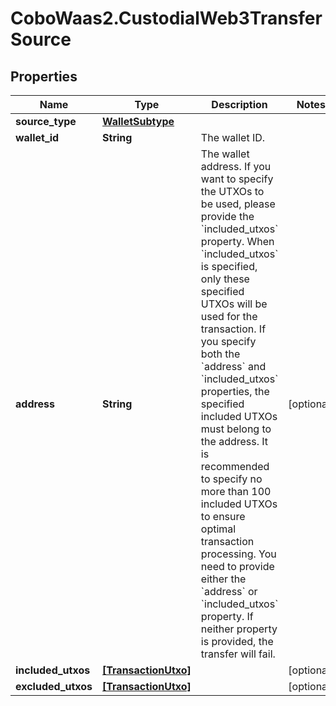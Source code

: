# CoboWaas2.CustodialWeb3TransferSource

## Properties

Name | Type | Description | Notes
------------ | ------------- | ------------- | -------------
**source_type** | [**WalletSubtype**](WalletSubtype.md) |  | 
**wallet_id** | **String** | The wallet ID. | 
**address** | **String** | The wallet address.  If you want to specify the UTXOs to be used, please provide the &#x60;included_utxos&#x60; property. When &#x60;included_utxos&#x60; is specified, only these specified UTXOs will be used for the transaction. If you specify both the &#x60;address&#x60; and &#x60;included_utxos&#x60; properties, the specified included UTXOs must belong to the address. It is recommended to specify no more than 100 included UTXOs to ensure optimal transaction processing.  You need to provide either the &#x60;address&#x60; or &#x60;included_utxos&#x60; property. If neither property is provided, the transfer will fail.  | [optional] 
**included_utxos** | [**[TransactionUtxo]**](TransactionUtxo.md) |  | [optional] 
**excluded_utxos** | [**[TransactionUtxo]**](TransactionUtxo.md) |  | [optional] 


